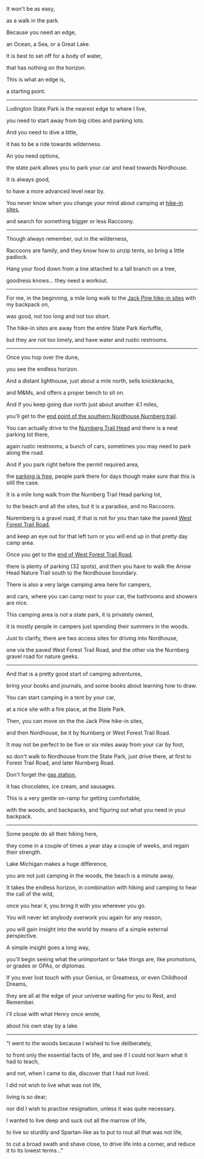 It won't be as easy,

as a walk in the park.

Because you need an edge,

an Ocean, a Sea, or a Great Lake.

It is best to set off for a body of water,

that has nothing on the horizon.

This is what an edge is,

a starting point.

---

Ludington State Park is the nearest edge to where I live,

you need to start away from big cities and parking lots.

And you need to dive a little,

it has to be a ride towards wilderness.

An you need options,

the state park allows you to park your car and head towards Nordhouse.

It is always good,

to have a more advanced level near by.

You never know when you change your mind about camping at [hike-in sites](https://goo.gl/maps/vWqnC3NnBSZYWmrGA),

and search for something bigger or less Raccoony.

---

Though always remember, out in the wilderness,

Raccoons are family, and they know how to unzip tents, so bring a little padlock.

Hang your food down from a line attached to a tall branch on a tree,

goodness knows... they need a workout.

---

For me, in the beginning, a mile long walk to the [Jack Pine hike-in sites](https://www2.dnr.state.mi.us/ParksandTrails/Details.aspx?id=168\&type=SPCG) with my backpack on,

was good, not too long and not too short.

The hike-in sites are away from the entire State Park Kerfuffle,

but they are not too lonely, and have water and rustic restrooms.

---

Once you hop over the dune,

you see the endless horizon.

And a distant lighthouse, just about a mile north, sells knickknacks,

and M\&Ms, and offers a proper bench to sit on.

And if you keep going due north just about another 4.1 miles,

you'll get to the [end point of the southern Nordhouse Nurnberg trail](https://goo.gl/maps/yEjfkpDshPNVegq78).

You can actually drive to the [Nurnberg Trail Head](https://goo.gl/maps/wzXUKQr7AhmTQqQw7) and there is a neat parking lot there,

again rustic restrooms, a bunch of cars, sometimes you may need to park along the road.

And if you park right before the permit required area,

the [parking is free](https://goo.gl/maps/AL1Z2k7ThQ6ajmDD6), people park there for days though make sure that this is still the case.

It is a mile long walk from the Nurnberg Trail Head parking lot,

to the beach and all the sites, but it is a paradise, and no Raccoons.

Nuremberg is a gravel road, if that is not for you than take the paved [West Forest Trail Road](https://goo.gl/maps/uavgj5pSmW396DUJ7),

and keep an eye out for that left turn or you will end up in that pretty day camp area.

Once you get to the [end of West Forest Trail Road](https://goo.gl/maps/R2M8RbYSftjvgqHx9),

there is plenty of parking (32 spots), and then you have to walk the Arrow Head Nature Trail south to the Nordhouse boundary.

There is also a very large camping area here for campers,

and cars, where you can camp next to your car, the bathrooms and showers are nice.

This camping area is not a state park, it is privately owned,

it is mostly people in campers just spending their summers in the woods.

Just to clarify, there are two access sites for driving into Nordhouse,

one via the paved West Forest Trail Road, and the other via the Nurnberg gravel road for nature geeks.

---

And that is a pretty good start of camping adventures,

bring your books and journals, and some books about learning how to draw.

You can start camping in a tent by your car,

at a nice site with a fire place, at the State Park.

Then, you can move on the the Jack Pine hike-in sites,

and then Nordhouse, be it by Nurnberg or West Forest Trail Road.

It may not be perfect to be five or six miles away from your car by foot,

so don't walk to Nordhouse from the State Park, just drive there, at first to Forest Trail Road, and later Nurnberg Road.

Don't forget the [gas station](https://goo.gl/maps/GmftgFifmwkzzHKu7),

it has chocolates, ice cream, and sausages.

This is a very gentle on-ramp for getting comfortable,

with the woods, and backpacks, and figuring out what you need in your backpack.

---

Some people do all their hiking here,

they come in a couple of times a year stay a couple of weeks, and regain their strength.

Lake Michigan makes a huge difference,

you are not just camping in the woods, the beach is a minute away.

It takes the endless horizon, in combination with hiking and camping to hear the call of the wild,

once you hear it, you bring it with you wherever you go.

You will never let anybody overwork you again for any reason,

you will gain insight into the world by means of a simple external perspective.

A simple insight goes a long way,

you'll begin seeing what the unimportant or fake things are, like promotions, or grades or GPAs, or diplomas.

If you ever lost touch with your Genius, or Greatness, or even Childhood Dreams,

they are all at the edge of your universe waiting for you to Rest, and Remember.

I'll close with what Henry once wrote,

about his own stay by a lake.

---

"I went to the woods because I wished to live deliberately,

to front only the essential facts of life, and see if I could not learn what it had to teach,

and not, when I came to die, discover that I had not lived.

I did not wish to live what was not life,

living is so dear;

nor did I wish to practise resignation, unless it was quite necessary.

I wanted to live deep and suck out all the marrow of life,

to live so sturdily and Spartan-like as to put to rout all that was not life,

to cut a broad swath and shave close, to drive life into a corner, and reduce it to its lowest terms..."
